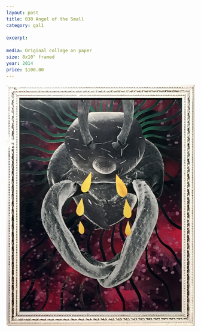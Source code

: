 ```yaml
---
layout: post
title: 030 Angel of the Small
category: gal1

excerpt: 

media: Original collage on paper
size: 8x10" framed 
year: 2014
price: $100.00
---
```


<img src="img/gal/030.jpg" />

